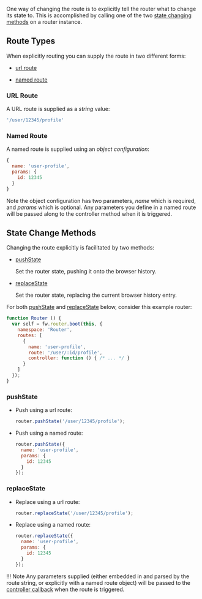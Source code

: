 One way of changing the route is to explicitly tell the router what to change its state to. This is accomplished by calling one of the two [state changing methods](#state-change-methods) on a router instance.

## Route Types

When explicitly routing you can supply the route in two different forms:

* [url route](#url-route)

* [named route](#named-route)

### URL Route

A URL route is supplied as a *string* value:

```javascript
'/user/12345/profile'
```

### Named Route

A named route is supplied using an *object configuration*:

```javascript
{
  name: 'user-profile',
  params: {
    id: 12345
  }
}
```

Note the object configuration has two parameters, *name* which is required, and *params* which is optional. Any parameters you define in a named route will be passed along to the controller method when it is triggered.

## State Change Methods

Changing the route explicitly is facilitated by two methods:

* [pushState](#pushstate)

    Set the router state, pushing it onto the browser history.

* [replaceState](#replacestate)

    Set the router state, replacing the current browser history entry.

For both [pushState](#pushstate) and [replaceState](#replacestate) below, consider this example router:

```javascript
function Router () {
  var self = fw.router.boot(this, {
    namespace: 'Router',
    routes: [
      {
        name: 'user-profile',
        route: '/user/:id/profile',
        controller: function () { /* ... */ }
      }
    ]
  });
}
```

### pushState

* Push using a url route:

    ```javascript
    router.pushState('/user/12345/profile');
    ```

* Push using a named route:

    ```javascript
    router.pushState({
      name: 'user-profile',
      params: {
        id: 12345
      }
    });
    ```

### replaceState

* Replace using a url route:

    ```javascript
    router.replaceState('/user/12345/profile');
    ```

* Replace using a named route:

    ```javascript
    router.replaceState({
      name: 'user-profile',
      params: {
        id: 12345
      }
    });
    ```

!!! Note
    Any parameters supplied (either embedded in and parsed by the route string, or explicitly with a named route object) will be passed to the [controller callback](router-route-config.md#controller-callback) when the route is triggered.
